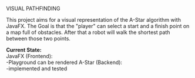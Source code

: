 VISUAL PATHFINDING

This project aims for a visual representation of the A-Star algorithm with JavaFX.
The Goal is that the "player" can select a start and a finish point on a map full of obstacles.
After that a robot will walk the shortest path between those two points.

**Current State:**<br>
JavaFX (Frontend):<br>
-Playground can be rendered
A-Star (Backend):<br>
-implemented and tested


